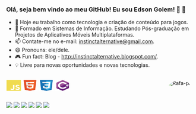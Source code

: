 ### Olá, seja bem vindo ao meu GitHub! Eu sou Edson Golem! 👋 📱

- 🔭 Hoje eu trabalho como tecnologia e criação de conteúdo para jogos.
- 📘 Formado em Sistemas de Informação. Estudando Pós-graduação em Projetos de Aplicativos Móveis Multiplataformas.
- 📫 Contate-me no e-mail: instinctalternative@gmail.com.
- 😄 Pronouns: ele/dele.
- 🎮 Fun fact: Blog - http://instinctalternative.blogspot.com/.
- 💡 Livre para novas oportunidades e novas tecnologias.

<div style="display: inline_block"><br>
  <img align="center" alt="Rafa-Js" height="30" width="40" src="https://raw.githubusercontent.com/devicons/devicon/master/icons/javascript/javascript-plain.svg">
  <img align="center" alt="Rafa-HTML" height="30" width="40" src="https://raw.githubusercontent.com/devicons/devicon/master/icons/html5/html5-original.svg">
  <img align="center" alt="Rafa-CSS" height="30" width="40" src="https://raw.githubusercontent.com/devicons/devicon/master/icons/css3/css3-original.svg">
   <img align="center" alt="Rafa-Csharp" height="30" width="40" src="https://raw.githubusercontent.com/devicons/devicon/master/icons/csharp/csharp-original.svg">
  <img align="right" alt="Rafa-pic" height="150" style="border-radius:50px;" src="https://avatars.githubusercontent.com/u/77362284?s=400&u=d4ec1a4d0fa4375085646505c9fff6662e45c2d8&v=4">
</div>
  
  ##
 
<div> 
  <a href="https://www.youtube.com/channel/UC-QqGtgxEnbUwJ4Zlz0r-nQ" target="_blank"><img src="https://img.shields.io/badge/YouTube-FF0000?style=for-the-badge&logo=youtube&logoColor=white" target="_blank"></a>
  <a href="https://instagram.com/edsongolem" target="_blank"><img src="https://img.shields.io/badge/-Instagram-%23E4405F?style=for-the-badge&logo=instagram&logoColor=white" target="_blank"></a>
 	<a href="https://www.twitch.tv/edsongolem" target="_blank"><img src="https://img.shields.io/badge/Twitch-9146FF?style=for-the-badge&logo=twitch&logoColor=white" target="_blank"></a>
 <a href="https://discord.com/channels/586671612917710859/761059808727138324" target="_blank"><img src="https://img.shields.io/badge/Discord-7289DA?style=for-the-badge&logo=discord&logoColor=white" target="_blank"></a> 
  <a href = "mailto:instinctalternative@gmail.com"><img src="https://img.shields.io/badge/-Gmail-%23333?style=for-the-badge&logo=gmail&logoColor=white" target="_blank"></a>
  <a href="https://www.linkedin.com/in/edson-j%C3%BAnior-alves-bezerra-a5062a34/" target="_blank"><img src="https://img.shields.io/badge/-LinkedIn-%230077B5?style=for-the-badge&logo=linkedin&logoColor=white" target="_blank"></a> 
  
</div>
